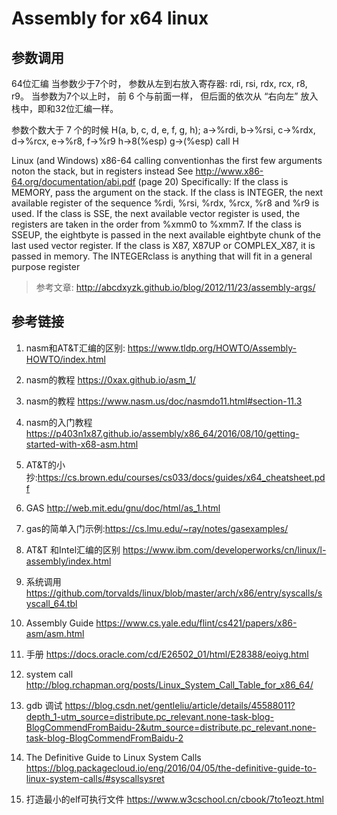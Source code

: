 # Assembly for x64 linux
## 参数调用
64位汇编
当参数少于7个时， 参数从左到右放入寄存器: rdi, rsi, rdx, rcx, r8, r9。
当参数为7个以上时， 前 6 个与前面一样， 但后面的依次从 “右向左” 放入栈中，即和32位汇编一样。

参数个数大于 7 个的时候
H(a, b, c, d, e, f, g, h);
a->%rdi, b->%rsi, c->%rdx, d->%rcx, e->%r8, f->%r9
h->8(%esp)
g->(%esp)
call H

Linux (and Windows) x86-64 calling conventionhas the first few arguments noton the stack, but in registers instead
See http://www.x86-64.org/documentation/abi.pdf (page 20)
Specifically:
If the class is MEMORY, pass the argument on the stack.
If the class is INTEGER, the next available register of the sequence %rdi, %rsi, %rdx, %rcx, %r8 and %r9 is used.
If the class is SSE, the next available vector register is used, the registers are taken in the order from %xmm0 to %xmm7.
If the class is SSEUP, the eightbyte is passed in the next available eightbyte chunk of the last used vector register.
If the class is X87, X87UP or COMPLEX_X87, it is passed in memory.
The INTEGERclass is anything that will fit in a general purpose register

> 参考文章: http://abcdxyzk.github.io/blog/2012/11/23/assembly-args/

## 参考链接

1. nasm和AT&T汇编的区别:
    https://www.tldp.org/HOWTO/Assembly-HOWTO/index.html
2. nasm的教程 https://0xax.github.io/asm_1/

3. nasm的教程 https://www.nasm.us/doc/nasmdo11.html#section-11.3

4. nasm的入门教程 https://p403n1x87.github.io/assembly/x86_64/2016/08/10/getting-started-with-x68-asm.html

5. AT&T的小抄:https://cs.brown.edu/courses/cs033/docs/guides/x64_cheatsheet.pdf

6. GAS http://web.mit.edu/gnu/doc/html/as_1.html

7. gas的简单入门示例:https://cs.lmu.edu/~ray/notes/gasexamples/

8. AT&T 和Intel汇编的区别 https://www.ibm.com/developerworks/cn/linux/l-assembly/index.html

9. 系统调用 https://github.com/torvalds/linux/blob/master/arch/x86/entry/syscalls/syscall_64.tbl

10. Assembly Guide https://www.cs.yale.edu/flint/cs421/papers/x86-asm/asm.html

11. 手册 https://docs.oracle.com/cd/E26502_01/html/E28388/eoiyg.html

12. system call http://blog.rchapman.org/posts/Linux_System_Call_Table_for_x86_64/

13. gdb 调试 https://blog.csdn.net/gentleliu/article/details/45588011?depth_1-utm_source=distribute.pc_relevant.none-task-blog-BlogCommendFromBaidu-2&utm_source=distribute.pc_relevant.none-task-blog-BlogCommendFromBaidu-2

14. The Definitive Guide to Linux System Calls https://blog.packagecloud.io/eng/2016/04/05/the-definitive-guide-to-linux-system-calls/#syscallsysret

15. 打造最小的elf可执行文件 https://www.w3cschool.cn/cbook/7to1eozt.html